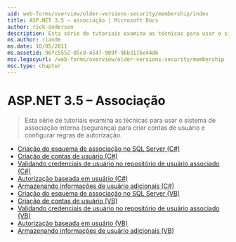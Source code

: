 ```yaml
---
uid: web-forms/overview/older-versions-security/membership/index
title: ASP.NET 3.5 – associação | Microsoft Docs
author: rick-anderson
description: Esta série de tutoriais examina as técnicas para usar o sistema de associação interna (segurança) para criar contas de usuário e configurar regras de autorização.
ms.author: riande
ms.date: 10/05/2011
ms.assetid: 96fc5552-05cd-4547-909f-9bb3176e44d6
msc.legacyurl: /web-forms/overview/older-versions-security/membership
msc.type: chapter
---
```

<a name="aspnet-35---membership"></a>ASP.NET 3.5 – Associação
====================
> Esta série de tutoriais examina as técnicas para usar o sistema de associação interna (segurança) para criar contas de usuário e configurar regras de autorização.


- [Criação do esquema de associação no SQL Server (C#)](creating-the-membership-schema-in-sql-server-cs.md)
- [Criação de contas de usuário (C#)](creating-user-accounts-cs.md)
- [Validando credenciais de usuário no repositório de usuário associado (C#)](validating-user-credentials-against-the-membership-user-store-cs.md)
- [Autorização baseada em usuário (C#)](user-based-authorization-cs.md)
- [Armazenando informações de usuário adicionais (C#)](storing-additional-user-information-cs.md)
- [Criação do esquema de associação no SQL Server (VB)](creating-the-membership-schema-in-sql-server-vb.md)
- [Criação de contas de usuário (VB)](creating-user-accounts-vb.md)
- [Validando credenciais de usuário no repositório de usuário associado (VB)](validating-user-credentials-against-the-membership-user-store-vb.md)
- [Autorização baseada em usuário (VB)](user-based-authorization-vb.md)
- [Armazenando informações de usuário adicionais (VB)](storing-additional-user-information-vb.md)
